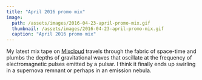 ```yaml
---
title: "April 2016 promo mix"
image:
  path: /assets/images/2016-04-23-april-promo-mix.gif
  thumbnail: /assets/images/2016-04-23-april-promo-mix.gif
  caption: "April 2016 promo mix"
---
```


My latest mix tape on [Mixcloud](https://www.mixcloud.com/monsieursmooth/mr-smooth-april-2016/) travels through the fabric of space-time and plumbs the depths of gravitational waves that oscillate at the frequency of electromagnetic pulses emitted by a pulsar.
I think it finally ends up swirling in a supernova remnant or perhaps in an emission nebula.
